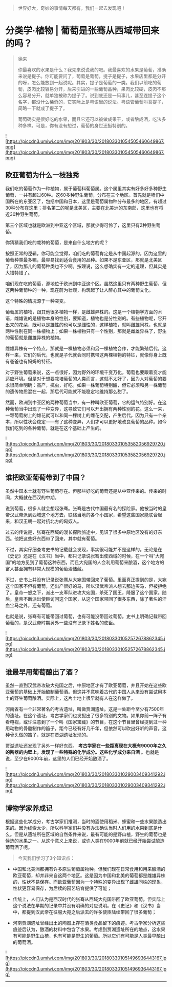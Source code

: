 > 世界好大，奇妙的事情每天都有，我们一起去发现吧！

# 分类学·植物 | 葡萄是张骞从西域带回来的吗？

> 徐来
> 
> 你最喜欢的水果是什么？我先来说说我的吧。我最喜欢的水果是葡萄，准确来说是提子。你可能要问了，葡萄是葡萄，提子是提子，水果店里都是分开的呀，怎么能放到一起说呢。其实，提子是葡萄的一类。我们以前吃的葡萄，皮肉比较容易分开，后来引进的一些葡萄品种，果肉比较硬，皮肉不那么容易分开，就单独被称为提子了。说到底还是一码事儿，甚至连提子这个名字，都没什么稀奇的，它实际上是粤语里的说法。粤语管葡萄叫菩提子，简略一下就成了提子了。
> 
> 葡萄确实是很好吃的水果，而且它还可以被做成果干，或者酿成酒，吃法多种多样。可是，你有没有想过，葡萄的身世还挺特别的。

![https://piccdn3.umiwi.com/img/201803/30/201803301054505460649867.png](https://piccdn3.umiwi.com/img/201803/30/201803301054505460649867.png)

## 欧亚葡萄为什么一枝独秀

我们吃的葡萄作为一种植物，属于葡萄科葡萄属。这个属里其实有好多好多种野生葡萄，一共有超过60种。这60多种野生葡萄，分布在三个地区。首先就是咱们中国所在的东亚区了，包括中国和日本，这里是葡萄属物种分布最多的地区，有超过30种分布在这里；排名第二的呢是北美区，主要在北美洲的东南部，这里也有将近30种野生葡萄。

第三个区域也就是欧洲到中亚这个区域，那就少得可怜了，这里只有2种野生葡萄。

你猜猜我们吃的栽种的葡萄，是来自什么地方的呢？

按照正常的逻辑，你可能会觉得，咱们吃的葡萄肯定是从中国起源的，因为这里的葡萄种类最多嘛，最容易找到适合食用的品种。如果不是东亚区，那就是北美区了，因为那儿的葡萄种类也不少啊。按理说，这么想确实有一定的道理，但其实是大错特错了。

咱们现在吃的葡萄，源地位于欧洲到中亚这个区。虽然这里只有两种野生葡萄，但这两种葡萄种的一种，现在蔚为壮观，构筑起了让人醉心其中的葡萄文化。

这个特殊的情况源于一种突变。

葡萄属的植物，跟其他很多植物一样，是雌雄异株的。这是一个植物学方面的术语，雌雄说的是植物本身的性别，要知道，植物也是分性别的。有些植物呢，它开出来的花朵，既可以是雄性的也可以是雌性的，这样植物，就叫雌雄同株，也就是两种性别在同一株植物上；如果一株植物只有一个性别，那就是雌雄异株了，野生的葡萄就是雌雄异株的植物。

雌雄异株有一个特点，那就是一棵植物必须和另一棵植物合作，才能繁殖后代，这样一来，它们的后代，也就是子代就会同时携带这两棵植物的特征，就像你身上既有爸爸也有妈妈的特征。

对于野生葡萄来说，这一点很好，因为野外的环境千变万化，葡萄也要跟着变才能适应环境。但是对于想要栽培葡萄的人类而言，这就不太好了，因为人对葡萄的要求很简单明确：高产，抗虫，好吃。如果一株葡萄特别甜，但它必须和另一株葡萄的遗传物质混在一起，那后代可能就不能稳定地维持那么甜了。

然而，欧洲到中亚区的两种葡萄当中，有一种叫欧亚葡萄，它的运气特别好。在这种葡萄当中出现了一种变异，这导致它们可以开出拥有两种性别的花。这么一来，一颗葡萄树上的雄花就可以和同一棵树上的雌花交配，产生后代。因为只有一个亲本，所以性状会稳定——有了这种变异，人们才可以更好地改良葡萄的品种。如今我们吃到的各种葡萄，就是在这个基础上产生的。

![https://piccdn3.umiwi.com/img/201803/30/201803301053582056929720.jpg](https://piccdn3.umiwi.com/img/201803/30/201803301053582056929720.jpg)

## 谁把欧亚葡萄带到了中国？

虽然中国本土就有野生葡萄存在。但那些好吃的葡萄还是从中亚传来的。传来的时间，大概就在西汉的中期。

说到葡萄，很多人就会想起张骞。张骞是古代中国最有名的探险家。他被当时的皇帝汉武帝派到西域这个地方去，联络当地的各个小国家，希望这些国家能联合起来，和汉王朝一起对抗北方的匈奴人。

过去的传说是，张骞在西域的漫长探险旅途中，见识了很多中原地区没有的好东西。他把这些好东西带了回来，其中就有葡萄。

不过，其实仔细查考史书的记载就会发现，事实很可能并不是这样的。无论是在《史记》还是在《汉书》当中，都只记录说张骞出使西域的时候，在一个叫“大宛国”的地方见到了葡萄这种东西，而且大宛国的人会利用葡萄来酿酒，这个地方的富人甚至拥有非常大规模的葡萄酒储藏。

不过，史书上并没有记录说张骞从大宛国带回来了葡萄。里面真正提到的是，大宛这个国家不但有葡萄，还出产很好的马，所以汉武帝派人想去那边买马，但被拒绝了。皇帝一怒之下，派出一支军队进攻大宛国，杀死了国王，降服了这个国家。随后，皇帝不断派出使臣访问这个国家，从这个国家带回了很多东西，除了著名的汗血宝马之外，还有葡萄。

也就是说，张骞有可能带回过葡萄，也有可能没带回过葡萄。史书上明确记载带回葡萄的，是汉武帝时期另外一些没有记录下姓名的使臣。

![https://piccdn3.umiwi.com/img/201803/30/201803301052572678862345.jpg](https://piccdn3.umiwi.com/img/201803/30/201803301052572678862345.jpg)

## 谁最早用葡萄酿出了酒？

虽然一直到汉武帝攻破大宛国之后，中原地区才有了欧亚葡萄，并且开始在这些欧亚葡萄的基础上开始酿制葡萄酒。但这并不意味着古代的中国人从来没有尝试用本土的野生葡萄酿酒。实际上，这片土地上很早就有人在这样做了。

河南省有一个非常著名的考古遗址，叫做贾湖遗址。这是一处距今至少有7500年的遗址。在这个遗址，考古学家们也发掘出了很多特别的文物。如果你前一阵子有看电视，或许注意到了一个叫《国家宝藏》的节目，在这个节目里曾经提到过一种用动物的骨骼制作的笛子，距今已经有好几千年，但依然可以吹出好听的声音。这种骨头做的笛子，就是在贾湖遗址发现的。

贾湖遗址还发现了另外一样好东西。 **考古学家在一些距离现在大概有9000年之久的陶器的内壁上，发现了一些特殊的化学成分。这些化学成分来自酒** 。也就是说，至少在9000年前，这里的人们已经开始酿酒了。

![https://piccdn3.umiwi.com/img/201803/30/201803301029003409341292.jpg](https://piccdn3.umiwi.com/img/201803/30/201803301029003409341292.jpg)

## 博物学家养成记

根据这些化学成分，考古学家们推测，当时的酒使用稻米、蜂蜜和一些水果酿造出来的。因为线索太少，所以科学家们并没有办法确认当时人们用的水果到底是什么。但是从遗址所在区域的自然条件来说，最有可能的是野山楂，野生的葡萄也是候选的水果之一。从这个意义上来说，或许人类在9000年前就已经开始尝试酿造葡萄酒了呢。

> 今天我们学习了3个知识点：

* 中国和北美洲都拥有许多原生葡萄属物种。但我们现在日常食用和用来酿酒的欧亚葡萄，却并非来自这两个地区。这是因为中国和北美的葡萄都是雌雄异株的，性状不易保存。而欧亚葡萄因为一个特殊的变异出现了雌雄同株的现象，性状更容易保存，为后续的园艺培育提供了可能；

* 传统上，人们认为是西汉时代的张骞从西域大宛国带回了欧亚葡萄。但实际上这个说法在早期的记录中并没有明确的对应说明。在《史记》和《汉书》当中，都提到汉武帝在征服大宛之后派去的许多使臣陆续带回了很多葡萄；

* 河南贾湖遗址曾经出土的陶器上存在酒类食品留下的痕迹。考古学家分析这些痕迹后认为，酿酒的材料中包含了水果。考虑到贾湖遗址所在的地点，这水果有可能是野生山楂，也有可能是野生的葡萄。所以它们有可能是人类最早酿出的葡萄酒。

![https://piccdn3.umiwi.com/img/201803/30/201803301051496936443167.jpg](https://piccdn3.umiwi.com/img/201803/30/201803301051496936443167.jpg)

---
